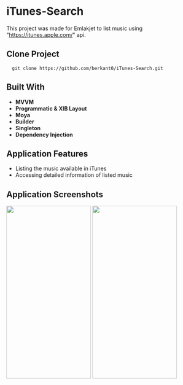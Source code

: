 # iTunes-Search

This project was made for Emlakjet to list music using "https://itunes.apple.com/" api.

## Clone Project
```cli 
  git clone https://github.com/berkant0/iTunes-Search.git
```
    
## Built With

- **MVVM**
- **Programmatic & XIB Layout**
- **Moya**
- **Builder**
- **Singleton**
- **Dependency Injection**

## Application Features

- Listing the music available in iTunes
- Accessing detailed information of listed music

## Application Screenshots
<span>
  <img src= "https://github-production-user-asset-6210df.s3.amazonaws.com/55629683/256997460-03326261-8449-426f-a85a-9bfbc7dfba3d.png" height="450" width="220"/>
  <img src= "https://github-production-user-asset-6210df.s3.amazonaws.com/55629683/256997457-fe4ec708-025b-4045-918e-2bd7f356e737.png" height="450" width="220"/>
</span>
